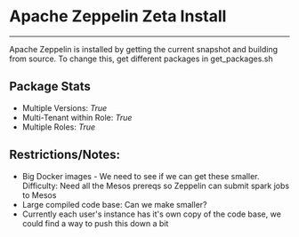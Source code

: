 # Apache Zeppelin Zeta Install
---
Apache Zeppelin is installed by getting the current snapshot and building from source. To change this, get different packages in get_packages.sh

## Package Stats
* Multiple Versions: *True*
* Multi-Tenant within Role: *True*
* Multiple Roles: *True*


## Restrictions/Notes:
* Big Docker images - We need to see if we can get these smaller. Difficulty: Need all the Mesos prereqs so Zeppelin can submit spark jobs to Mesos
* Large compiled code base: Can we make smaller? 
* Currently each user's instance has it's own copy of the code base, we could find a way to push this down a bit

